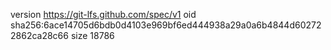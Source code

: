 version https://git-lfs.github.com/spec/v1
oid sha256:6ace14705d6bdb0d4103e969bf6ed444938a29a0a6b4844d602722862ca28c66
size 18786
